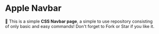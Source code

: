 # Apple Navbar
:apple: This is a simple **CSS Navbar page**, a simple to use repository consisting of only basic and easy commands! Don't forget to Fork or Star if you like it.
